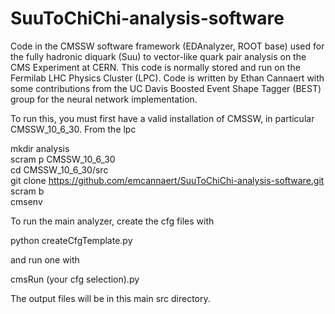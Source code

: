 # SuuToChiChi-analysis-software


Code in the CMSSW software framework (EDAnalyzer, ROOT base) used for the fully hadronic diquark (Suu) to vector-like quark pair analysis on the CMS Experiment at CERN. This code is normally stored and run on the Fermilab LHC Physics Cluster (LPC). Code is written by Ethan Cannaert with some contributions from the UC Davis Boosted Event Shape Tagger (BEST) group for the neural network implementation.  

To run this, you must first have a valid installation of CMSSW, in particular CMSSW_10_6_30. From the lpc   

mkdir analysis   
scram p CMSSW_10_6_30  
cd CMSSW_10_6_30/src  
git clone https://github.com/emcannaert/SuuToChiChi-analysis-software.git  
scram b   
cmsenv  


To run the main analyzer, create the cfg files with   

python createCfgTemplate.py  

and run one with   

cmsRun (your cfg selection).py  

The output files will be in this main src directory.   
